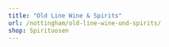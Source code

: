 ```yaml
---
title: "Old Line Wine & Spirits"
url: /nottingham/old-line-wine-und-spirits/
shop: Spirituosen
---
```

